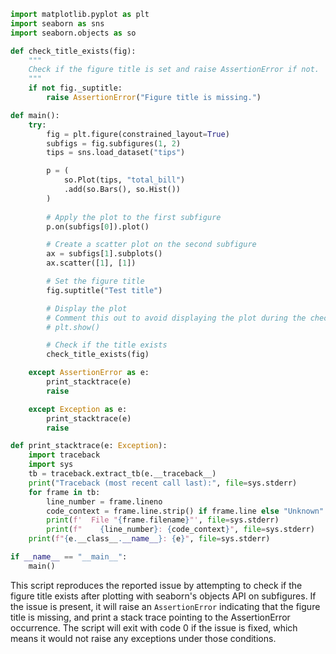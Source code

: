 ```python
import matplotlib.pyplot as plt
import seaborn as sns
import seaborn.objects as so

def check_title_exists(fig):
    """
    Check if the figure title is set and raise AssertionError if not.
    """
    if not fig._suptitle:
        raise AssertionError("Figure title is missing.")

def main():
    try:
        fig = plt.figure(constrained_layout=True)
        subfigs = fig.subfigures(1, 2)
        tips = sns.load_dataset("tips")

        p = (
            so.Plot(tips, "total_bill")
            .add(so.Bars(), so.Hist())
        )
        
        # Apply the plot to the first subfigure
        p.on(subfigs[0]).plot()

        # Create a scatter plot on the second subfigure
        ax = subfigs[1].subplots()
        ax.scatter([1], [1])

        # Set the figure title
        fig.suptitle("Test title")

        # Display the plot
        # Comment this out to avoid displaying the plot during the check
        # plt.show()

        # Check if the title exists
        check_title_exists(fig)

    except AssertionError as e:
        print_stacktrace(e)
        raise

    except Exception as e:
        print_stacktrace(e)
        raise

def print_stacktrace(e: Exception):
    import traceback
    import sys
    tb = traceback.extract_tb(e.__traceback__)
    print("Traceback (most recent call last):", file=sys.stderr)
    for frame in tb:
        line_number = frame.lineno
        code_context = frame.line.strip() if frame.line else "Unknown"
        print(f'  File "{frame.filename}"', file=sys.stderr)
        print(f"    {line_number}: {code_context}", file=sys.stderr)
    print(f"{e.__class__.__name__}: {e}", file=sys.stderr)

if __name__ == "__main__":
    main()
```
This script reproduces the reported issue by attempting to check if the figure title exists after plotting with seaborn's objects API on subfigures. If the issue is present, it will raise an `AssertionError` indicating that the figure title is missing, and print a stack trace pointing to the AssertionError occurrence. The script will exit with code 0 if the issue is fixed, which means it would not raise any exceptions under those conditions.
